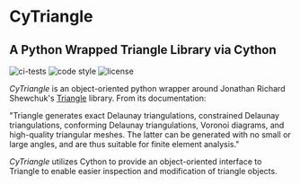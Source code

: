 # CyTriangle
## A Python Wrapped Triangle Library via Cython

![ci-tests](https://github.com/m-clare/cytriangle/actions/workflows/ci.yaml/badge.svg)
![code style](https://img.shields.io/badge/code%20style-black-000000.svg)
![license](https://img.shields.io/github/license/m-clare/cytriangle)

*CyTriangle* is an object-oriented python wrapper around Jonathan Richard Shewchuk's [Triangle](https://www.cs.cmu.edu/~quake/triangle.html) library. From its documentation:

"Triangle generates exact Delaunay triangulations, constrained Delaunay triangulations, conforming Delaunay triangulations, Voronoi diagrams, and high-quality triangular meshes. The latter can be generated with no small or large angles, and are thus suitable for finite element analysis."

*CyTriangle* utilizes Cython to provide an object-oriented interface to Triangle to enable easier inspection and modification of triangle objects.
